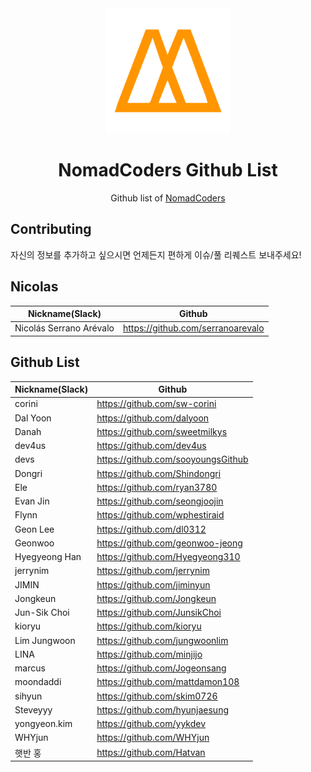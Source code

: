 <div align="center">
  <a href="https://academy.nomadcoders.co" alt="NomadCoders Academy">
    <img src="./images/NomadCoders.png" width="200" height="200">
  </a>

# NomadCoders Github List

Github list of [NomadCoders](https://academy.nomadcoders.co)

</div>

## Contributing

자신의 정보를 추가하고 싶으시면 언제든지 편하게 이슈/풀 리퀘스트 보내주세요!

## Nicolas

| Nickname(Slack)         | Github                            |
| ----------------------- | --------------------------------- |
| Nicolás Serrano Arévalo | https://github.com/serranoarevalo |

## Github List

| Nickname(Slack) | Github                             |
| --------------- | ---------------------------------- |
| corini          | https://github.com/sw-corini       |
| Dal Yoon        | https://github.com/dalyoon         |
| Danah           | https://github.com/sweetmilkys     |
| dev4us          | https://github.com/dev4us          |
| devs            | https://github.com/sooyoungsGithub |
| Dongri          | https://github.com/Shindongri      |
| Ele             | https://github.com/ryan3780        |
| Evan Jin        | https://github.com/seongjoojin     |
| Flynn           | https://github.com/wphestiraid     |
| Geon Lee        | https://github.com/dl0312          |
| Geonwoo         | https://github.com/geonwoo-jeong   |
| Hyegyeong Han   | https://github.com/Hyegyeong310    |
| jerrynim        | https://github.com/jerrynim        |
| JIMIN           | https://github.com/jiminyun        |
| Jongkeun        | https://github.com/Jongkeun        |
| Jun-Sik Choi    | https://github.com/JunsikChoi      |
| kioryu          | https://github.com/kioryu          |
| Lim Jungwoon    | https://github.com/jungwoonlim     |
| LINA            | https://github.com/minjijo         |
| marcus          | https://github.com/Jogeonsang      |
| moondaddi       | https://github.com/mattdamon108    |
| sihyun          | https://github.com/skim0726        |
| Steveyyy        | https://github.com/hyunjaesung     |
| yongyeon.kim    | https://github.com/yykdev          |
| WHYjun          | https://github.com/WHYjun          |
| 햇반 홍         | https://github.com/Hatvan          |
